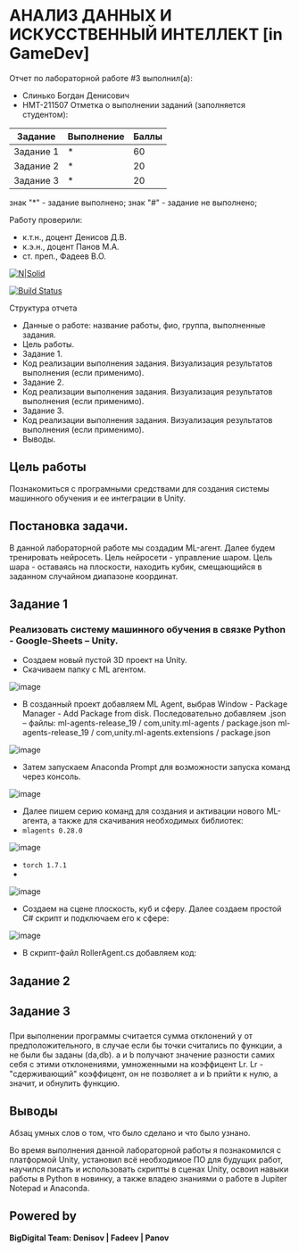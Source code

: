 # АНАЛИЗ ДАННЫХ И ИСКУССТВЕННЫЙ ИНТЕЛЛЕКТ [in GameDev]
Отчет по лабораторной работе #3 выполнил(а):
- Слинько Богдан Денисович
- НМТ-211507
Отметка о выполнении заданий (заполняется студентом):

| Задание | Выполнение | Баллы |
| ------ | ------ | ------ |
| Задание 1 | * | 60 |
| Задание 2 | * | 20 |
| Задание 3 | * | 20 |

знак "*" - задание выполнено; знак "#" - задание не выполнено;

Работу проверили:
- к.т.н., доцент Денисов Д.В.
- к.э.н., доцент Панов М.А.
- ст. преп., Фадеев В.О.

[![N|Solid](https://cldup.com/dTxpPi9lDf.thumb.png)](https://nodesource.com/products/nsolid)

[![Build Status](https://travis-ci.org/joemccann/dillinger.svg?branch=master)](https://travis-ci.org/joemccann/dillinger)

Структура отчета

- Данные о работе: название работы, фио, группа, выполненные задания.
- Цель работы.
- Задание 1.
- Код реализации выполнения задания. Визуализация результатов выполнения (если применимо).
- Задание 2.
- Код реализации выполнения задания. Визуализация результатов выполнения (если применимо).
- Задание 3.
- Код реализации выполнения задания. Визуализация результатов выполнения (если применимо).
- Выводы.

## Цель работы
Познакомиться с програмными средствами для создания cистемы машинного обучения и ее интеграции в Unity.

## Постановка задачи.
В данной лабораторной работе мы создадим ML-агент. Далее будем тренировать нейросеть. Цель нейросети - управление шаром. Цель шара - оставаясь на плоскости, находить кубик, смещающийся в заданном случайном диапазоне координат.

## Задание 1
### Реализовать систему машинного обучения в связке Python - Google-Sheets – Unity.
-	Создаем новый пустой 3D проект на Unity.
-	Скачиваем папку с ML агентом. 

![image](https://user-images.githubusercontent.com/114569910/197943922-8c1c3fcd-d4b5-43f5-94f8-aba7a1b67846.png)
- В созданный проект добавляем ML Agent, выбрав Window - Package Manager - Add Package from disk. Последовательно добавляем .json – файлы:
	ml-agents-release_19 / com,unity.ml-agents / package.json
	ml-agents-release_19 / com,unity.ml-agents.extensions / package.json
  
![image](https://user-images.githubusercontent.com/114569910/197944844-45e2d5d1-c8d9-4b1a-9061-52653348d942.png)
-	Затем запускаем Anaconda Prompt для возможности запуска команд через консоль.

![image](https://user-images.githubusercontent.com/114569910/197945025-c1e56b8a-fdf4-45bf-a23d-255f0713c980.png)
- Далее пишем серию команд для создания и активации нового ML-агента, а также для скачивания необходимых библиотек:
- `mlagents 0.28.0`

![image](https://user-images.githubusercontent.com/114569910/197945245-e580fd81-b797-4056-a015-35b56c177296.png)
- `torch 1.7.1`
- 
![image](https://user-images.githubusercontent.com/114569910/197945538-f4b228ed-f5d3-4f8e-8acf-682a2f2f1052.png)
- Создаем на сцене плоскость, куб и сферу. Далее создаем простой C# скрипт и подключаем его к сфере:

![image](https://user-images.githubusercontent.com/114569910/197945817-ef8f180b-e340-43c3-b97f-d1928dbf0d7d.png)
- В скрипт-файл RollerAgent.cs добавляем код:

## Задание 2
### 

## Задание 3
### 
При выполнении программы считается сумма отклонений y от предположительного, в случае если бы точки считались по функции, а не были бы заданы (da,db). a и b получают значение разности самих себя с этими отклонениями, умноженными на коэффицент Lr. Lr - "сдерживающий" коэффицент, он не позволяет a и b прийти к нулю, а значит, и обнулить функцию.
## Выводы
Абзац умных слов о том, что было сделано и что было узнано.

Во время выполнения данной лабораторной работы я познакомился с платформой Unity, установил всё необходимое ПО для будущих работ, научился писать и использовать скрипты в сценах Unity, освоил навыки работы в Python в новинку, а также владею знаниями о работе в Jupiter Notepad и Anaconda.

## Powered by

**BigDigital Team: Denisov | Fadeev | Panov**
